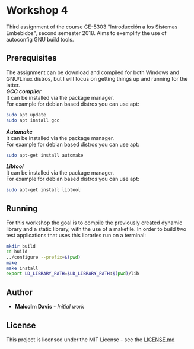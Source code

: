 # Workshop 4

Third assignment of the course CE-5303 "Introducción a los Sistemas Embebidos", second  semester 2018. Aims to exemplify the use of autoconfig GNU build tools.

## Prerequisites

The assignment can be download and compiled for both Windows and GNU/Linux distros, but I will focus on getting things up and running for the latter.  
***GCC compiler***  
It can be installed via the package manager.  
For example for debian based distros you can use apt:

```bash
sudo apt update
sudo apt install gcc
```

***Automake***  
It can be installed via the package manager.  
For example for debian based distros you can use apt:

```bash
sudo apt-get install automake
```

***Libtool***  
It can be installed via the package manager.  
For example for debian based distros you can use apt:

```bash
sudo apt-get install libtool
```

## Running

For this workshop the goal is to compile the previously created dynamic library and a static library, with the use of a makefile. In order to build two test applications that uses this libraries run on a terminal:

```bash
mkdir build
cd build
../configure --prefix=$(pwd)
make
make install
export LD_LIBRARY_PATH=$LD_LIBRARY_PATH:$(pwd)/lib
```

## Author

* **Malcolm Davis** - *Initial work*

## License

This project is licensed under the MIT License - see the [LICENSE.md](../../../LICENSE.md)
